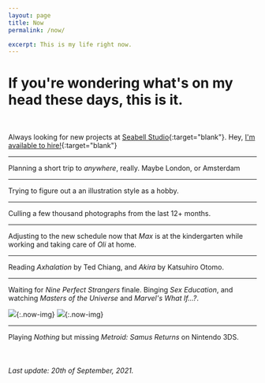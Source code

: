 ```yaml
---
layout: page
title: Now
permalink: /now/

excerpt: This is my life right now.
---
```


# If you're wondering what's on my head these days, this is it.

<br>

Always looking for new projects at [Seabell Studio](https://seabell.studio){:target="blank"}. Hey, [I'm available to hire!](mailto:fran@seabell.studio){:target="blank"}

---

Planning a short trip to *anywhere*, really. Maybe London, or Amsterdam

---

Trying to figure out a an illustration style as a hobby.

---

Culling a few thousand photographs from the last 12+ months.

---

Adjusting to the new schedule now that *Max* is at the kindergarten while working and taking care of *Oli* at home.

---

Reading *Axhalation* by Ted Chiang, and *Akira* by Katsuhiro Otomo.

---

Waiting for *Nine Perfect Strangers* finale. Binging *Sex Education*, and watching *Masters of the Universe* and *Marvel's What If...?*.

![](../assets/now/tv-now.jpg){:.now-img}
![](../assets/now/tv-next.jpg){:.now-img}


---
Playing *Nothing* but missing *Metroid: Samus Returns* on Nintendo 3DS.

<br>

###### Last update: 20th of September, 2021.

